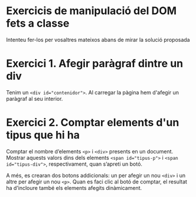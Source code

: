 # Exercicis de manipulació del DOM fets a classe
Intenteu fer-los per vosaltres mateixos abans de mirar la solució proposada

# Exercici 1. Afegir paràgraf dintre un div

Tenim un `<div id="contenidor">`. Al carregar la pàgina hem d'afegir un paràgraf al seu interior.

# Exercici 2. Comptar elements d'un tipus que hi ha
Comptar el nombre d’elements `<p>` i `<div>` presents en un document. Mostrar aquests valors dins dels elements `<span id="tipus-p">` i `<span id="tipus-div">`, respectivament, quan s’apreti un botó.

A més, es crearan dos botons addicionals: un per afegir un nou `<div>` i un altre per afegir un nou `<p>`. Quan es faci clic al botó de comptar, el resultat ha d’incloure també els elements afegits dinàmicament.